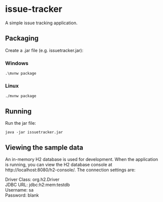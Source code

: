 # issue-tracker

A simple issue tracking application.

## Packaging

Create a .jar file (e.g. issuetracker.jar):

### Windows

`.\mvnw package`

### Linux

`./mvnw package`

## Running

Run the jar file:

`java -jar issuetracker.jar`

## Viewing the sample data

An in-memory H2 database is used for development. When the application is running, you can view the H2 database console at http://localhost:8080/h2-console/. The connection settings are:

Driver Class: org.h2.Driver <br/>
JDBC URL: jdbc:h2:mem:testdb <br/>
Username: sa <br/>
Password: blank <br/>


